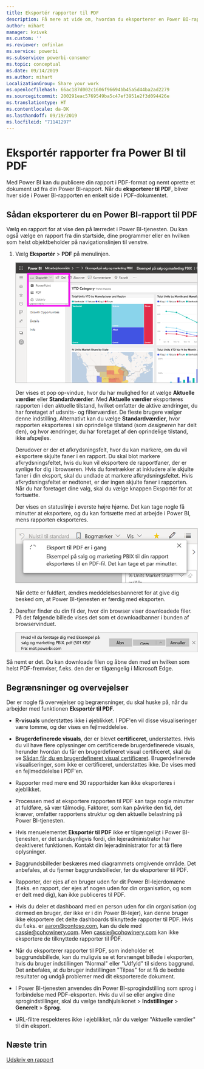 ```yaml
---
title: Eksportér rapporter til PDF
description: Få mere at vide om, hvordan du eksporterer en Power BI-rapport til PDF.
author: mihart
manager: kvivek
ms.custom: ''
ms.reviewer: cmfinlan
ms.service: powerbi
ms.subservice: powerbi-consumer
ms.topic: conceptual
ms.date: 09/14/2019
ms.author: mihart
LocalizationGroup: Share your work
ms.openlocfilehash: 66ac187d002c1606f96694bb45a5d44ba2ad2279
ms.sourcegitcommit: 200291eac5769549ba5c47ef3951e2f3d094426e
ms.translationtype: HT
ms.contentlocale: da-DK
ms.lasthandoff: 09/19/2019
ms.locfileid: "71141297"
---
```

# <a name="export-reports-from-power-bi-to-pdf"></a>Eksportér rapporter fra Power BI til PDF
Med Power BI kan du publicere din rapport i PDF-format og nemt oprette et dokument ud fra din Power BI-rapport. Når du **eksporterer til PDF**, bliver hver side i Power BI-rapporten en enkelt side i PDF-dokumentet.

## <a name="how-to-export-your-power-bi-report-to-pdf"></a>Sådan eksporterer du en Power BI-rapport til PDF
Vælg en rapport for at vise den på lærredet i Power BI-tjenesten. Du kan også vælge en rapport fra din startside, dine programmer eller en hvilken som helst objektbeholder på navigationslinjen til venstre.

1. Vælg **Eksportér** > **PDF** på menulinjen.

    ![Vælg Eksport på menulinjen – pil, der peger på Eksportér til PDF](media/end-user-pdf/power-bi-export.png)

    Der vises et pop op-vindue, hvor du har mulighed for at vælge **Aktuelle værdier** eller **Standardværdier**.  Med **Aktuelle værdier** eksporteres rapporten i den aktuelle tilstand, hvilket omfatter de aktive ændringer, du har foretaget af udsnits- og filterværdier.  De fleste brugere vælger denne indstilling.  Alternativt kan du vælge **Standardværdier**, hvor rapporten eksporteres i sin oprindelige tilstand (som *designeren* har delt den), og hvor ændringer, du har foretaget af den oprindelige tilstand, ikke afspejles.
    
    Derudover er der et afkrydsningsfelt, hvor du kan markere, om du vil eksportere skjulte faner i en rapport.  Du skal blot markere afkrydsningsfeltet, hvis du kun vil eksportere de rapportfaner, der er synlige for dig i browseren.  Hvis du foretrækker at inkludere alle skjulte faner i din eksport, skal du undlade at markere afkrydsningsfeltet.  Hvis afkrydsningsfeltet er nedtonet, er der ingen skjulte faner i rapporten.  Når du har foretaget dine valg, skal du vælge knappen Eksportér for at fortsætte.
    
    Der vises en statuslinje i øverste højre hjørne. Det kan tage nogle få minutter at eksportere, og du kan fortsætte med at arbejde i Power BI, mens rapporten eksporteres.

    ![Meddelelse om eksportstatus](media/end-user-pdf/power-bi-export-progress.png)

    Når dette er fuldført, ændres meddelelsesbanneret for at give dig besked om, at Power BI-tjenesten er færdig med eksporten.

2. Derefter finder du din fil der, hvor din browser viser downloadede filer. På det følgende billede vises det som et downloadbanner i bunden af browservinduet.

    ![Placering af den downloadede fil](media/end-user-pdf/power-bi-export-done.png)

Så nemt er det. Du kan downloade filen og åbne den med en hvilken som helst PDF-fremviser, f.eks. den der er tilgængelig i Microsoft Edge.


## <a name="limitations-and-considerations"></a>Begrænsninger og overvejelser
Der er nogle få overvejelser og begrænsninger, du skal huske på, når du arbejder med funktionen **Eksportér til PDF**.

* **R-visuals** understøttes ikke i øjeblikket. I PDF'en vil disse visualiseringer være tomme, og der vises en fejlmeddelelse.  

* **Brugerdefinerede visuals**, der er blevet **certificeret**, understøttes. Hvis du vil have flere oplysninger om certificerede brugerdefinerede visuals, herunder hvordan du får en brugerdefineret visual certificeret, skal du se [Sådan får du en brugerdefineret visual certificeret](../power-bi-custom-visuals-certified.md). Brugerdefinerede visualiseringer, som ikke er certificeret, understøttes ikke. De vises med en fejlmeddelelse i PDF'en.   

* Rapporter med mere end 30 rapportsider kan ikke eksporteres i øjeblikket.

* Processen med at eksportere rapporten til PDF kan tage nogle minutter at fuldføre, så vær tålmodig. Faktorer, som kan påvirke den tid, det kræver, omfatter rapportens struktur og den aktuelle belastning på Power BI-tjenesten.

* Hvis menuelementet **Eksportér til PDF** ikke er tilgængeligt i Power BI-tjenesten, er det sandsynligvis fordi, din lejeradministrator har deaktiveret funktionen. Kontakt din lejeradministrator for at få flere oplysninger.

* Baggrundsbilleder beskæres med diagrammets omgivende område. Det anbefales, at du fjerner baggrundsbilleder, før du eksporterer til PDF.

* Rapporter, der ejes af en bruger uden for dit Power BI-lejerdomæne (f.eks. en rapport, der ejes af nogen uden for din organisation, og som er delt med dig), kan ikke publiceres til PDF.

* Hvis du deler et dashboard med en person uden for din organisation (og dermed en bruger, der ikke er i din Power BI-lejer), kan denne bruger ikke eksportere det delte dashboards tilknyttede rapporter til PDF. Hvis du f.eks. er aaron@contoso.com, kan du dele med cassie@cohowinery.com. Men cassie@cohowinery.com kan ikke eksportere de tilknyttede rapporter til PDF.

* Når du eksporterer rapporter til PDF, som indeholder et baggrundsbillede, kan du muligvis se et forvrænget billede i eksporten, hvis du bruger indstillingen "Normal" eller "Udfyld" til sidens baggrund.  Det anbefales, at du bruger indstillingen "Tilpas" for at få de bedste resultater og undgå problemer med dit eksporterede dokument.

* I Power BI-tjenesten anvendes din Power BI-sprogindstilling som sprog i forbindelse med PDF-eksporten. Hvis du vil se eller angive dine sprogindstillinger, skal du vælge tandhjulsikonet > **Indstillinger** > **Generelt** > **Sprog**.

* URL-filtre respekteres ikke i øjeblikket, når du vælger "Aktuelle værdier" til din eksport.

## <a name="next-steps"></a>Næste trin
[Udskriv en rapport](end-user-print.md)
